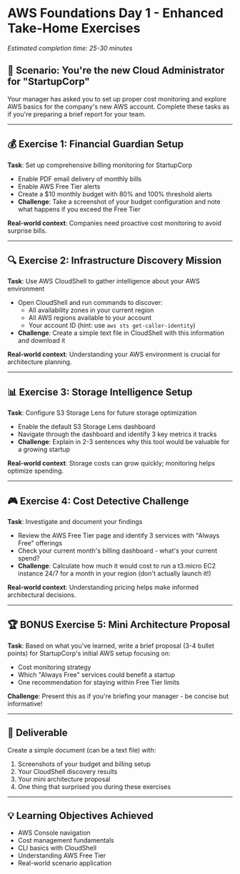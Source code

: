 # AWS Foundations Day 1 - Enhanced Take-Home Exercises
*Estimated completion time: 25-30 minutes*

## 🎯 Scenario: You're the new Cloud Administrator for "StartupCorp"
Your manager has asked you to set up proper cost monitoring and explore AWS basics for the company's new AWS account. Complete these tasks as if you're preparing a brief report for your team.

---

## 💰 Exercise 1: Financial Guardian Setup
**Task**: Set up comprehensive billing monitoring for StartupCorp
- Enable PDF email delivery of monthly bills
- Enable AWS Free Tier alerts
- Create a $10 monthly budget with 80% and 100% threshold alerts
- **Challenge**: Take a screenshot of your budget configuration and note what happens if you exceed the Free Tier

**Real-world context**: Companies need proactive cost monitoring to avoid surprise bills.

---

## 🔍 Exercise 2: Infrastructure Discovery Mission
**Task**: Use AWS CloudShell to gather intelligence about your AWS environment
- Open CloudShell and run commands to discover:
  - All availability zones in your current region
  - All AWS regions available to your account
  - Your account ID (hint: use `aws sts get-caller-identity`)
- **Challenge**: Create a simple text file in CloudShell with this information and download it

**Real-world context**: Understanding your AWS environment is crucial for architecture planning.

---

## 📊 Exercise 3: Storage Intelligence Setup
**Task**: Configure S3 Storage Lens for future storage optimization
- Enable the default S3 Storage Lens dashboard
- Navigate through the dashboard and identify 3 key metrics it tracks
- **Challenge**: Explain in 2-3 sentences why this tool would be valuable for a growing startup

**Real-world context**: Storage costs can grow quickly; monitoring helps optimize spending.

---

## 🎮 Exercise 4: Cost Detective Challenge
**Task**: Investigate and document your findings
- Review the AWS Free Tier page and identify 3 services with "Always Free" offerings
- Check your current month's billing dashboard - what's your current spend?
- **Challenge**: Calculate how much it would cost to run a t3.micro EC2 instance 24/7 for a month in your region (don't actually launch it!)

**Real-world context**: Understanding pricing helps make informed architectural decisions.

---

## 🏆 BONUS Exercise 5: Mini Architecture Proposal
**Task**: Based on what you've learned, write a brief proposal (3-4 bullet points) for StartupCorp's initial AWS setup focusing on:
- Cost monitoring strategy
- Which "Always Free" services could benefit a startup
- One recommendation for staying within Free Tier limits

**Challenge**: Present this as if you're briefing your manager - be concise but informative!

---

## 📝 Deliverable
Create a simple document (can be a text file) with:
1. Screenshots of your budget and billing setup
2. Your CloudShell discovery results
3. Your mini architecture proposal
4. One thing that surprised you during these exercises

---

## 💡 Learning Objectives Achieved
- AWS Console navigation
- Cost management fundamentals
- CLI basics with CloudShell
- Understanding AWS Free Tier
- Real-world scenario application

